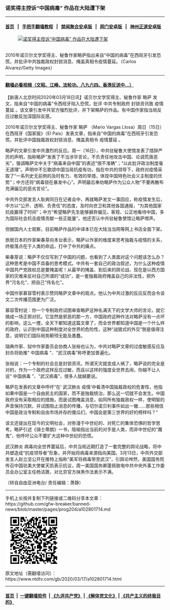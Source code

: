 ### 诺奖得主控诉“中国病毒” 作品在大陆遭下架
------------------------

#### [首页](https://github.com/gfw-breaker/banned-news/blob/master/README.md) &nbsp;&nbsp;|&nbsp;&nbsp; [手把手翻墙教程](https://github.com/gfw-breaker/guides/wiki) &nbsp;&nbsp;|&nbsp;&nbsp; [禁闻聚合安卓版](https://github.com/gfw-breaker/bn-android) &nbsp;&nbsp;|&nbsp;&nbsp; [网门安卓版](https://github.com/oGate2/oGate) &nbsp;&nbsp;|&nbsp;&nbsp; [神州正道安卓版](https://github.com/SzzdOgate/update) 



<div><div class="featured_image">
 <a href="https://i.ntdtv.com/assets/uploads/2020/03/GettyImages-1052538120.jpg" target="_blank">
  <figure>
   <img alt="诺奖得主控诉“中国病毒” 作品在大陆遭下架" src="https://i.ntdtv.com/assets/uploads/2020/03/GettyImages-1052538120-800x450.jpg"/>
  </figure><br/>
 </a>
 <span class="caption">
  2010年诺贝尔文学奖得主、秘鲁作家略萨指出来自“中国的病毒”在西班牙引发恐慌，并批评中共独裁政权封锁消息、掩盖真相令疫情蔓延。（Carlos Alvarez/Getty Images）
 </span>
</div>
</div><hr/>

#### [翻墙必看视频（文昭、江峰、法轮功、八九六四、香港反送中...）](https://github.com/gfw-breaker/banned-news/blob/master/pages/link3.md)

<div><div class="post_content" itemprop="articleBody">
 <p>
  【新唐人北京时间2020年03月18日讯】诺贝尔文学奖得主、秘鲁作家
  <ok href="https://www.ntdtv.com/gb/略萨.htm">
   略萨
  </ok>
  发文，指来自“中国的病毒”令西班牙陷入恐慌，批评
  <ok href="https://www.ntdtv.com/gb/中共专制政府.htm">
   中共专制政府
  </ok>
  封锁资讯致
  <ok href="https://www.ntdtv.com/gb/疫情蔓延.htm">
   疫情蔓延
  </ok>
  。该文章引发中共官方强烈批评，并下架略萨的作品。有中国作家指当局反应过敏反加深国际反感。
 </p>
 <p>
  2010年诺贝尔文学奖得主、秘鲁作家
  <ok href="https://www.ntdtv.com/gb/略萨.htm">
   略萨
  </ok>
  （Mario Vargas Llosa）周日（15日）在西班牙《国家报》（El Pais）发表文章，指来自“中国的病毒”在西班牙引发恐慌，并批评中国独裁政权封锁消息、掩盖真相令
  <ok href="https://www.ntdtv.com/gb/疫情蔓延.htm">
   疫情蔓延
  </ok>
  。
 </p>
 <p>
  略萨的文章引发中共激烈的反应。周一（16日），中共驻秘鲁大使馆发表了措辞严厉的声明，指称略萨“发表了不当涉华言论，不负责任地攻击中国、论调荒唐恶劣”，强调略萨文中关于“病毒来自中国”的表述“很不准确”；“以此批评政治制度毫无道理”。声明中不忘歌颂中国当局抗疫有功，指在中共的领导下，政府对疫情采取了“一系列史无前例的及时有力、有效的举措，体现中国特色社会义主制度的优势”；中方还将“病毒锁在暴发中心”。声明最后奉劝略萨作为公众人物“不要再散布充满偏见的恶劣言论”。
 </p>
 <p>
  中共外交部发言人耿爽同日在记者会中，再就略萨发文一事回应，称疫情发生后，中方以“公开、透明、负责任”的态度，及时向世卫和其他各国通报，“为其他国家抗疫赢得了时间”；中方“希望略萨先生能够摒弃偏见，客观、公正地看待中国，多为国际社会抗击疫情贡献一些正能量”。他还否认中共驻秘鲁使馆让略萨噤声。
 </p>
 <p>
  但据国内人士观察，目前略萨作品的中译本已在大陆当当网等网上书店全面下架。
 </p>
 <p>
  旅居日本的作家柴春芽向本台表示，略萨以作家的维度来思考独裁与疫情的关系，终极落点在于人类的命运，打中了中共的痛点。
 </p>
 <p>
  柴春芽说：略萨不仅仅写到了中国的问题，也看到了人类面对这个问题该怎么办？这种思考是中国不具备的思考模式。中共有一套自己的政治叙述，为什么这种疫情中国共产党政权总是要掩盖呢！从最早的掩盖、到后来的舆论战、现在是以西方国家的灾难来反衬自己所谓的“成功”，是一套独裁政府掩盖自己的非法性，把外界“污名化”、把自己“伟名化”。
 </p>
 <p>
  中国作家慕容雪村表示赞同略萨文章中的观点。他认为中共过激的反应反而会令该文二次传播范围更为广泛。
 </p>
 <p>
  慕容雪村说：你一个专制政府试图审查略萨这种名满天下的文学大师的言论，就它搞成一场正邪对抗，它显然是邪恶的那一方，中国政府这种作法对略萨没有一点坏的影响，这么一搅，全天下都知道这篇文章了，而全世界都知道中国是一个什么样的政府，认识到中国这种制度对全世界的危险性，这种“战狼式的外交”倒是值得注意，说明它们国际局势颟顸无能及愚蠢。
 </p>
 <p>
  瑞典作家、狱中作家委员会协商人张裕也认为，中共对略萨文章的过度敏感反应及封杀将助推“
  <ok href="https://www.ntdtv.com/gb/中国病毒.htm">
   中国病毒
  </ok>
  ”、“武汉病毒”称呼更加普遍化。
 </p>
 <p>
  张裕说：一个专制的社会总是封锁资讯，所谓天灾就变成人祸了，略萨说的完全是对的，作为一个政府这样反应过敏，而且以这样的强度全世界去闹，你越不让人说“
  <ok href="https://www.ntdtv.com/gb/中国病毒.htm">
   中国病毒
  </ok>
  ”、“武汉病毒”，很多人就越要说。
 </p>
 <p>
  略萨在发表的文章中呼吁“在‘
  <ok href="https://www.ntdtv.com/gb/武汉肺炎.htm">
   武汉肺炎
  </ok>
  疫情’中看清中国独裁政权的危害性，他指如果中国是一个自由民主的国家，而不是独裁统治，那么这一切就不会发生。中国政府没有采取相应的措施，而是试图掩盖消息，如同所有独裁政权一样，使明智的声音保持沉默，并试图阻止消息的传播，与切尔诺贝利事件如出一辙……那些相信中国是政治专制和自由市场并存的傻瓜们，中国会是第三世界的好的榜样吗？”
 </p>
 <p>
  该文还提出在现今的文明社会，对弥漫于中世纪的、对死亡的集体恐惧的哲学思考。略萨引述《骑士蒂朗》一书，隐喻指出当前的对手是人类，而非中世纪的“魔鬼”，他呼吁公众不要扩大这种中世纪的恐慌。
 </p>
 <p>
  <ok href="https://www.ntdtv.com/gb/武汉肺炎.htm">
   武汉肺炎
  </ok>
  病毒向全世界蔓延后，中共当局近期打造了一套完整的舆论战略，将中共塑造成“抗疫领导者”形象，并开始将病毒来源指向美国。3月13日，中共外交部发言人赵立坚公开在推特上指称“美军将病毒带至武汉”，引舆论哗然，美国国务院传召中国驻美大使崔天凯表示抗议，周一美国国务卿蓬佩致电中共中央外事工作委员会办公室主任杨洁篪，对北京官方抹黑作法表示不满。
 </p>
 <p>
  （转自自由亚洲电台/ 责任编辑：萧静）
 </p>
 <div class="single_ad">
 </div>
</div>
</div>
<hr/>
手机上长按并复制下列链接或二维码分享本文章：<br/>
https://github.com/gfw-breaker/banned-news/blob/master/pages/prog204/a102801714.md <br/>
<a href='https://github.com/gfw-breaker/banned-news/blob/master/pages/prog204/a102801714.md'><img src='https://github.com/gfw-breaker/banned-news/blob/master/pages/prog204/a102801714.md.png'/></a> <br/>
原文地址（需翻墙访问）：https://www.ntdtv.com/gb/2020/03/17/a102801714.html


------------------------
#### [首页](https://github.com/gfw-breaker/banned-news/blob/master/README.md) &nbsp;|&nbsp; [一键翻墙软件](https://github.com/gfw-breaker/nogfw/blob/master/README.md) &nbsp;| [《九评共产党》](https://github.com/gfw-breaker/9ping.md/blob/master/README.md#九评之一评共产党是什么) | [《解体党文化》](https://github.com/gfw-breaker/jtdwh.md/blob/master/README.md) | [《共产主义的终极目的》](https://github.com/gfw-breaker/gczydzjmd.md/blob/master/README.md)


<img src='http://gfw-breaker.win/banned-news/pages/prog204/a102801714.md' width='0px' height='0px'/>